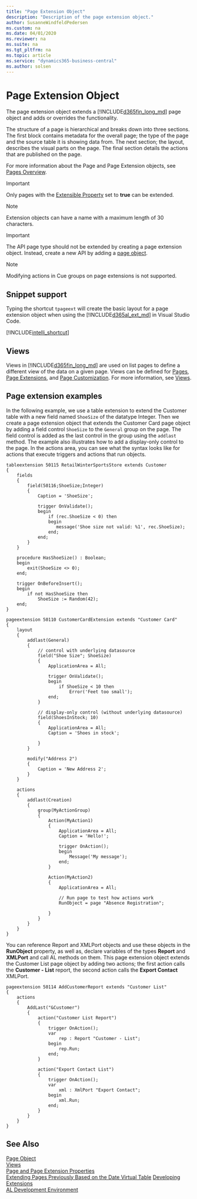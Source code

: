 ```yaml
---
title: "Page Extension Object"
description: "Description of the page extension object."
author: SusanneWindfeldPedersen
ms.custom: na
ms.date: 04/01/2020
ms.reviewer: na
ms.suite: na
ms.tgt_pltfrm: na
ms.topic: article
ms.service: "dynamics365-business-central"
ms.author: solsen
---
```


# Page Extension Object
The page extension object extends a [!INCLUDE[d365fin_long_md](includes/d365fin_long_md.md)] page object and adds or overrides the functionality.

The structure of a page is hierarchical and breaks down into three sections. The first block contains metadata for the overall page; the type of the page and the source table it is showing data from. The next section; the layout, describes the visual parts on the page. The final section details the actions that are published on the page.

For more information about the Page and Page Extension objects, see [Pages Overview](devenv-pages-overview.md).

> [!IMPORTANT]  
> Only pages with the [Extensible Property](properties/devenv-extensible-property.md) set to **true** can be extended.

> [!NOTE]  
> Extension objects can have a name with a maximum length of 30 characters.

> [!IMPORTANT]  
> The API page type should not be extended by creating a page extension object. Instead, create a new API by adding a [page object](devenv-page-object.md).

> [!NOTE]  
> Modifying actions in Cue groups on page extensions is not supported.

## Snippet support
Typing the shortcut `tpageext` will create the basic layout for a page extension object when using the [!INCLUDE[d365al_ext_md](../includes/d365al_ext_md.md)] in Visual Studio Code.

[!INCLUDE[intelli_shortcut](includes/intelli_shortcut.md)]

## Views
Views in [!INCLUDE[d365fin_long_md](includes/d365fin_long_md.md)] are used on list pages to define a different view of the data on a given page. Views can be defined for [Pages](devenv-page-object.md), [Page Extensions](devenv-page-ext-object.md), and [Page Customization](devenv-page-customization-object.md). For more information, see [Views](devenv-views.md).

## Page extension examples
In the following example, we use a table extension to extend the Customer table with a new field named `ShoeSize` of the datatype Integer. Then we create a page extension object that extends the Customer Card page object by adding a field control `ShoeSize` to the `General` group on the page. The field control is added as the last control in the group using the `addlast` method. The example also illustrates how to add a display-only control to the page.
In the actions area, you can see what the syntax looks like for actions that execute triggers and actions that run objects.

```
tableextension 50115 RetailWinterSportsStore extends Customer
{
    fields
    {
        field(50116;ShoeSize;Integer)
        {
            Caption = 'ShoeSize';
            
            trigger OnValidate();
            begin
                if (rec.ShoeSize < 0) then
                begin
                   message('Shoe size not valid: %1', rec.ShoeSize);
                end;
            end;
        }
    }

    procedure HasShoeSize() : Boolean;
    begin
        exit(ShoeSize <> 0);
    end;

    trigger OnBeforeInsert();
    begin
        if not HasShoeSize then
            ShoeSize := Random(42);
    end;
}

pageextension 50110 CustomerCardExtension extends "Customer Card"
{
    layout
    {
        addlast(General)
        {
            // control with underlying datasource
            field("Shoe Size"; ShoeSize)
            {
                ApplicationArea = All;

                trigger OnValidate();
                begin
                    if ShoeSize < 10 then
                        Error('Feet too small');
                end;
            }

            // display-only control (without underlying datasource)
            field(ShoesInStock; 10)
            {
                ApplicationArea = All;
                Caption = 'Shoes in stock';

            }
        }

        modify("Address 2")
        {
            Caption = 'New Address 2';
        }
    }

    actions
    {
        addlast(Creation)
        {
            group(MyActionGroup)
            {
                Action(MyAction1)
                {
                    ApplicationArea = All;
                    Caption = 'Hello!';

                    trigger OnAction();
                    begin
                        Message('My message');
                    end;
                }

                Action(MyAction2)
                {
                    ApplicationArea = All;
                    
                    // Run page to test how actions work
                    RunObject = page "Absence Registration";
                    
                }
            }
        }
    }
}
```

You can reference Report and XMLPort objects and use these objects in the **RunObject** property, as well as, declare variables of the types **Report** and **XMLPort** and call AL methods on them. This page extension object extends the Customer List page object by adding two actions; the first action calls the **Customer - List** report, the second action calls the **Export Contact** XMLPort.

```
pageextension 50114 AddCustomerReport extends "Customer List"
{
    actions
    {
        AddLast("&Customer")
        {
            action("Customer List Report")
            {
                trigger OnAction();
                var
                    rep : Report "Customer - List";
                begin
                    rep.Run;
                end;
            }

            action("Export Contact List")
            {
                trigger OnAction();
                var
                    xml : XmlPort "Export Contact";
                begin
                    xml.Run;
                end;
            }
        }
    }
}
```

## See Also  
[Page Object](devenv-page-object.md)  
[Views](devenv-views.md)  
[Page and Page Extension Properties](properties/devenv-page-property-overview.md)    
[Extending Pages Previously Based on the Date Virtual Table](devenv-extend-pages-based-on-date-virtual-table.md)
[Developing Extensions](devenv-dev-overview.md)  
[AL Development Environment](devenv-reference-overview.md)  
